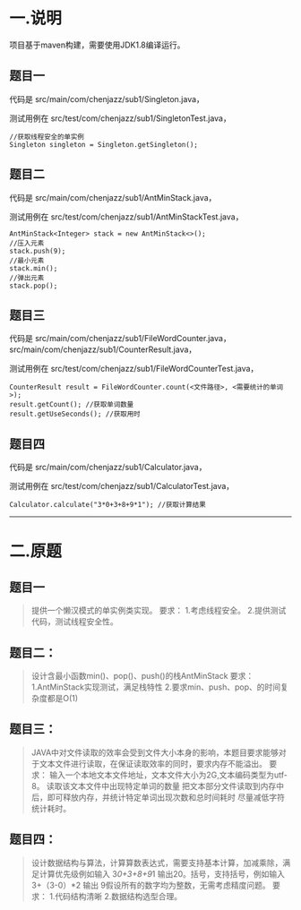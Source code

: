 # 一.说明
项目基于maven构建，需要使用JDK1.8编译运行。

## 题目一
代码是 src/main/com/chenjazz/sub1/Singleton.java，

测试用例在  src/test/com/chenjazz/sub1/SingletonTest.java，
```
//获取线程安全的单实例
Singleton singleton = Singleton.getSingleton();
```


## 题目二
代码是 src/main/com/chenjazz/sub1/AntMinStack.java，

测试用例在  src/test/com/chenjazz/sub1/AntMinStackTest.java，
```
AntMinStack<Integer> stack = new AntMinStack<>();
//压入元素
stack.push(9);
//最小元素
stack.min();
//弹出元素
stack.pop();
```

## 题目三
代码是 src/main/com/chenjazz/sub1/FileWordCounter.java，src/main/com/chenjazz/sub1/CounterResult.java，

测试用例在  src/test/com/chenjazz/sub1/FileWordCounterTest.java，
```
CounterResult result = FileWordCounter.count(<文件路径>, <需要统计的单词>);
result.getCount(); //获取单词数量
result.getUseSeconds(); //获取用时
```

## 题目四
代码是 src/main/com/chenjazz/sub1/Calculator.java，

测试用例在  src/test/com/chenjazz/sub1/CalculatorTest.java，
```
Calculator.calculate("3*0+3+8+9*1"); //获取计算结果
```

---

# 二.原题

## 题目一
>提供一个懒汉模式的单实例类实现。
>要求： 1.考虑线程安全。 2.提供测试代码，测试线程安全性。



## 题目二：
>设计含最小函数min()、pop()、push()的栈AntMinStack
>要求：
>1.AntMinStack实现测试，满足栈特性
>2.要求min、push、pop、的时间复杂度都是O(1)




## 题目三：
>JAVA中对文件读取的效率会受到文件大小本身的影响，本题目要求能够对于文本文件进行读取，在保证读取效率的同时，要求内存不能溢出。
>要求：
>输入一个本地文本文件地址，文本文件大小为2G,文本编码类型为utf-8。
读取该文本文件中出现特定单词的数量
把文本部分文件读取到内存中后，即可释放内存，并统计特定单词出现次数和总时间耗时
尽量减低字符统计耗时。




## 题目四：
>设计数据结构与算法，计算算数表达式，需要支持基本计算，加减乘除，满足计算优先级例如输入 3*0+3+8+9*1 输出20。括号，支持括号，例如输入 3+（3-0）*2 输出 9假设所有的数字均为整数，无需考虑精度问题。
>要求：
>1.代码结构清晰
>2.数据结构选型合理。